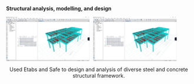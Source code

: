 **Structural analysis, modelling, and design**<br>

<div style="display: flex; gap: 10px;">
  <img src="images/etabs1.jpg" alt="" style="width: 45%;">
  <img src="images/etabs1.jpg" alt="" style="width: 45%;">
</div>

<p style="text-align: center;">
Used Etabs and Safe to design and analysis of diverse steel and concrete structural framework.
</p>


